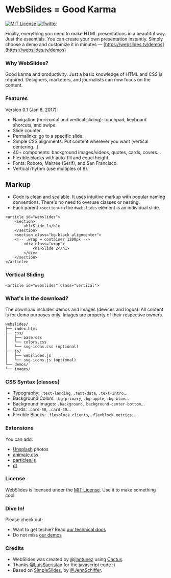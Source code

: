 # WebSlides = Good Karma

[![MIT License](https://img.shields.io/badge/license-MIT-blue.svg)](http://opensource.org/licenses/MIT)
[![Twitter](https://img.shields.io/twitter/url/https/github.com/jlantunez/webslides.svg?style=social)](https://twitter.com/webslides)

Finally, everything you need to make HTML presentations in a beautiful way. Just the essentials. You can create your own presentation instantly. Simply choose a demo and customize it in minutes — [https://webslides.tv/demos](https://webslides.tv/demos)

### Why WebSlides?
Good karma and productivity. Just a basic knowledge of HTML and CSS is required. Designers, marketers, and journalists can now focus on the content.

### Features
Version 0.1 (Jan 8, 2017):

- Navigation (horizontal and vertical sliding): touchpad, keyboard shorcuts, and swipe.
- Slide counter.
- Permalinks: go to a specific slide.
- Simple CSS alignments. Put content wherever you want (vertical centering...)
- 40+ components: background images/videos, quotes, cards, covers...
- Flexible blocks with auto-fill and equal height.
- Fonts: Roboto, Maitree (Serif), and San Francisco.
- Vertical rhythm (use multiples of 8).

## Markup

- Code is clean and scalable. It uses intuitive markup with popular naming conventions. There's no need to overuse classes or nesting.
- Each parent `<section>` in the `#webslides` element is an individual slide.

```
<article id="webslides">
    <section>
        <h1>Slide 1</h1>
    </section>
    <section class="bg-black aligncenter">
    <!-- .wrap = container 1200px -->
        <div class="wrap">
            <h1>Slide 2</h1>
        </div>
    </section>
</article>
```

### Vertical Sliding

`<article id="webslides" class="vertical">`

### What's in the download?

The download includes demos and images (devices and logos). 
All content is for demo purposes only. Images are property of their respective owners.

```
webslides/
├── index.html
├── css/
│   ├── base.css
│   └── colors.css
│   └── svg-icons.css (optional)
├── js/
│   ├── webslides.js
│   └── svg-icons.js (optional)
└── demos/
└── images/
```

### CSS Syntax (classes)

- Typography: `.text-landing`, `.text-data`, `.text-intro`...
- Background Colors: `.bg-primary`, `.bg-apple`, `.bg-blue`...
- Background Images: `.background`,`.background-center-bottom`...
- Cards: `.card-50`, `.card-40`...
- Flexible Blocks: `.flexblock.clients`, `.flexblock.metrics`...


### Extensions

You can add:

- [Unsplash](https://unsplash.com) photos
- [animate.css](https://daneden.github.io/animate.css)
- [particles.js](https://github.com/VincentGarreau/particles.js)
- [pt](http://williamngan.github.io/pt/)

### License

WebSlides is licensed under the [MIT License](https://opensource.org/licenses/MIT). 
Use it to make something cool.

### Dive In!

Please check out:

 - Want to get techie? Read [our technical docs](docs/technical.md)
 - Do not miss [our demos](https://webslides.tv/) 
 
### Credits

- WebSlides was created by [@jlantunez](https://twitter.com/jlantunez) using [Cactus](https://github.com/eudicots/Cactus).
- Thanks [@LuisSacristan](https://twitter.com/luissacristan) for the javascript code :)
- Based on [SimpleSlides](https://github.com/jennschiffer/SimpleSlides), by [@JennSchiffer](https://twitter.com/jennschiffer).
